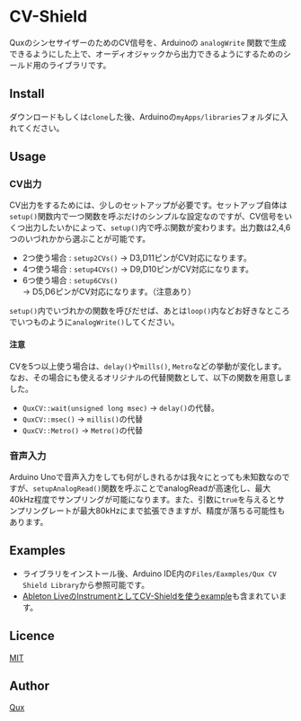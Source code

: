 # CV-Shield
QuxのシンセサイザーのためのCV信号を、Arduinoの `analogWrite` 関数で生成できるようにした上で、オーディオジャックから出力できるようにするためのシールド用のライブラリです。

## Install
ダウンロードもしくは`clone`した後、Arduinoの`myApps/libraries`フォルダに入れてください。

## Usage
### CV出力
CV出力をするためには、少しのセットアップが必要です。セットアップ自体は`setup()`関数内で一つ関数を呼ぶだけのシンプルな設定なのですが、CV信号をいくつ出力したいかによって、`setup()`内で呼ぶ関数が変わります。出力数は2,4,6つのいづれかから選ぶことが可能です。

- 2つ使う場合 : `setup2CVs()` -> D3,D11ピンがCV対応になります。
- 4つ使う場合 : `setup4CVs()` -> D9,D10ピンがCV対応になります。
- 6つ使う場合 : `setup6CVs()` -> D5,D6ピンがCV対応になります。（注意あり）

`setup()`内でいづれかの関数を呼びだせば、あとは`loop()`内などお好きなところでいつものように`analogWrite()`してください。

#### 注意
CVを5つ以上使う場合は、`delay()`や`mills()`, `Metro`などの挙動が変化します。
なお、その場合にも使えるオリジナルの代替関数として、以下の関数を用意しました。
- `QuxCV::wait(unsigned long msec)` -> `delay()`の代替。
- `QuxCV::msec()` -> `millis()`の代替
- `QuxCV::Metro()` -> `Metro()`の代替

### 音声入力
Arduino Unoで音声入力をしても何がしきれるかは我々にとっても未知数なのですが、`setupAnalogRead()`関数を呼ぶことでanalogReadが高速化し、最大40kHz程度でサンプリングが可能になります。また、引数に`true`を与えるとサンプリングレートが最大80kHzにまで拡張できますが、精度が落ちる可能性もあります。

## Examples
- ライブラリをインストール後、Arduino IDE内の`Files/Eaxmples/Qux CV Shield Library`から参照可能です。
- [Ableton LiveのInstrumentとしてCV-Shieldを使うexample](./examples/Ableton)も含まれています。

## Licence
[MIT](https://github.com/Qux/CV-Shield/blob/master/LICENSE)

## Author
[Qux](https://blog.qux-jp.com)